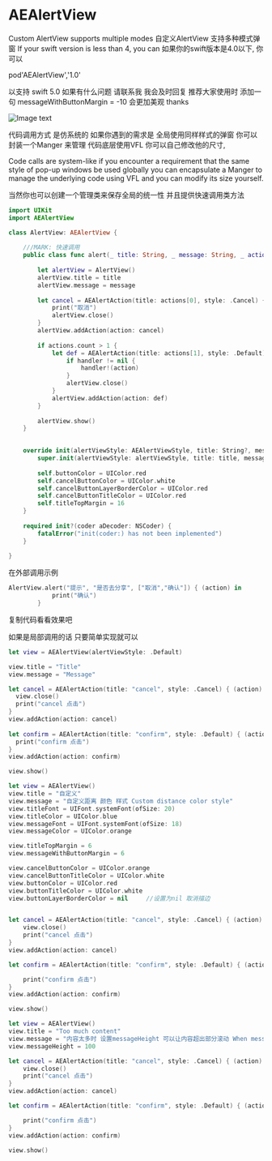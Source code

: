 # AEAlertView
Custom AlertView supports multiple modes 自定义AlertView 支持多种模式弹窗 
If your swift version is less than 4, you can   如果你的swift版本是4.0以下, 你可以

pod'AEAlertView','1.0'

以支持 swift 5.0 如果有什么问题 请联系我 我会及时回复  推荐大家使用时  添加一句 messageWithButtonMargin = -10  会更加美观 thanks

![Image text](https://raw.githubusercontent.com/Allen0828/AEAlertView/master/img-folder/11.gif)


代码调用方式 是仿系统的 如果你遇到的需求是 全局使用同样样式的弹窗 你可以封装一个Manger 来管理  代码底层使用VFL 你可以自己修改他的尺寸,

Code calls are system-like if you encounter a requirement that the same style of pop-up windows be used globally you can encapsulate a Manger to manage the underlying code using VFL and you can modify its size yourself.

当然你也可以创建一个管理类来保存全局的统一性 并且提供快速调用类方法
``` swift
import UIKit
import AEAlertView

class AlertView: AEAlertView {
    
    ///MARK: 快速调用
    public class func alert(_ title: String, _ message: String, _ actions:[String], handler:((AEAlertAction)->Void)?) {
        
        let alertView = AlertView()
        alertView.title = title
        alertView.message = message
        
        let cancel = AEAlertAction(title: actions[0], style: .Cancel) { (action) in
            print("取消")
            alertView.close()
        }
        alertView.addAction(action: cancel)
        
        if actions.count > 1 {
            let def = AEAlertAction(title: actions[1], style: .Default) { (action) in
                if handler != nil {
                    handler!(action)
                }
                alertView.close()
            }
            alertView.addAction(action: def)
        }
        
        alertView.show()
    }

    
    override init(alertViewStyle: AEAlertViewStyle, title: String?, message: String?) {
        super.init(alertViewStyle: alertViewStyle, title: title, message: message)
        
        self.buttonColor = UIColor.red
        self.cancelButtonColor = UIColor.white
        self.cancelButtonLayerBorderColor = UIColor.red
        self.cancelButtonTitleColor = UIColor.red
        self.titleTopMargin = 16
    }
    
    required init?(coder aDecoder: NSCoder) {
        fatalError("init(coder:) has not been implemented")
    }
    
}
```

在外部调用示例
``` swift
AlertView.alert("提示", "是否去分享", ["取消","确认"]) { (action) in
            print("确认")
        }
```

复制代码看看效果吧


如果是局部调用的话 只要简单实现就可以

``` swift
let view = AEAlertView(alertViewStyle: .Default)

view.title = "Title"
view.message = "Message"

let cancel = AEAlertAction(title: "cancel", style: .Cancel) { (action) in
  view.close()
  print("cancel 点击") 
}
view.addAction(action: cancel)
            
let confirm = AEAlertAction(title: "confirm", style: .Default) { (action) in
  print("confirm 点击")
}
view.addAction(action: confirm)

view.show()
```


``` swift
let view = AEAlertView()
view.title = "自定义"
view.message = "自定义距离 颜色 样式 Custom distance color style"
view.titleFont = UIFont.systemFont(ofSize: 20)
view.titleColor = UIColor.blue
view.messageFont = UIFont.systemFont(ofSize: 18)
view.messageColor = UIColor.orange

view.titleTopMargin = 6
view.messageWithButtonMargin = 6

view.cancelButtonColor = UIColor.orange
view.cancelButtonTitleColor = UIColor.white
view.buttonColor = UIColor.red
view.buttonTitleColor = UIColor.white
view.buttonLayerBorderColor = nil     //设置为nil 取消描边


let cancel = AEAlertAction(title: "cancel", style: .Cancel) { (action) in
    view.close()
    print("cancel 点击")
}
view.addAction(action: cancel)

let confirm = AEAlertAction(title: "confirm", style: .Default) { (action) in

    print("confirm 点击")
}
view.addAction(action: confirm)

view.show()
```




``` swift
let view = AEAlertView()
view.title = "Too much content"
view.message = "内容太多时 设置messageHeight 可以让内容超出部分滚动 When messageHeight is too much content, the content can be rolled beyond the part."
view.messageHeight = 100

let cancel = AEAlertAction(title: "cancel", style: .Cancel) { (action) in
    view.close()
    print("cancel 点击")
}
view.addAction(action: cancel)

let confirm = AEAlertAction(title: "confirm", style: .Default) { (action) in

    print("confirm 点击")
}
view.addAction(action: confirm)

view.show()
```

